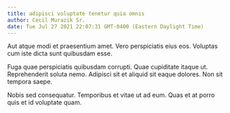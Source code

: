 ```yaml
---
title: adipisci voluptate tenetur quia omnis
author: Cecil Murazik Sr.
date: Tue Jul 27 2021 22:07:31 GMT-0400 (Eastern Daylight Time)
---
```

Aut atque modi et praesentium amet. Vero perspiciatis eius eos. Voluptas cum iste dicta sunt quibusdam esse.

 Fuga quae perspiciatis quibusdam corrupti. Quae cupiditate itaque ut. Reprehenderit soluta nemo. Adipisci sit et aliquid sit eaque dolores. Non sit tempora saepe.

 Nobis sed consequatur. Temporibus et vitae ut ad eum. Quas et at porro quis et id voluptate quam.